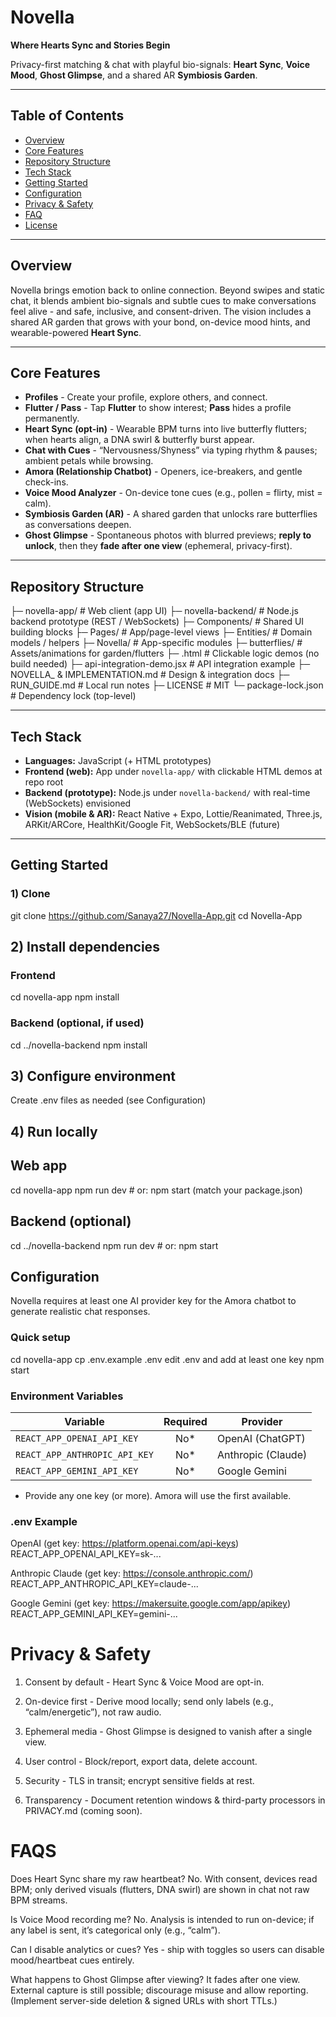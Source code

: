 # Novella
**Where Hearts Sync and Stories Begin**

Privacy-first matching & chat with playful bio-signals: **Heart Sync**, **Voice Mood**, **Ghost Glimpse**, and a shared AR **Symbiosis Garden**.

---

## Table of Contents
- [Overview](#overview)
- [Core Features](#core-features)
- [Repository Structure](#repository-structure)
- [Tech Stack](#tech-stack)
- [Getting Started](#getting-started)
- [Configuration](#configuration)
- [Privacy & Safety](#privacy--safety)
- [FAQ](#faq)
- [License](#license)

---

## Overview
Novella brings emotion back to online connection. Beyond swipes and static chat, it blends ambient bio-signals and subtle cues to make conversations feel alive - and safe, inclusive, and consent-driven. The vision includes a shared AR garden that grows with your bond, on-device mood hints, and wearable-powered **Heart Sync**.

---

## Core Features
- **Profiles** - Create your profile, explore others, and connect.  
- **Flutter / Pass** - Tap **Flutter** to show interest; **Pass** hides a profile permanently.  
- **Heart Sync (opt-in)** - Wearable BPM turns into live butterfly flutters; when hearts align, a DNA swirl & butterfly burst appear.  
- **Chat with Cues** - “Nervousness/Shyness” via typing rhythm & pauses; ambient petals while browsing.  
- **Amora (Relationship Chatbot)** - Openers, ice-breakers, and gentle check-ins.  
- **Voice Mood Analyzer** - On-device tone cues (e.g., pollen = flirty, mist = calm).  
- **Symbiosis Garden (AR)** - A shared garden that unlocks rare butterflies as conversations deepen.  
- **Ghost Glimpse** - Spontaneous photos with blurred previews; **reply to unlock**, then they **fade after one view** (ephemeral, privacy-first).

---

## Repository Structure
├─ novella-app/ # Web client (app UI)
├─ novella-backend/ # Node.js backend prototype (REST / WebSockets)
├─ Components/ # Shared UI building blocks
├─ Pages/ # App/page-level views
├─ Entities/ # Domain models / helpers
├─ Novella/ # App-specific modules
├─ butterflies/ # Assets/animations for garden/flutters
├─ .html # Clickable logic demos (no build needed)
├─ api-integration-demo.jsx # API integration example
├─ NOVELLA_ & IMPLEMENTATION.md # Design & integration docs
├─ RUN_GUIDE.md # Local run notes
├─ LICENSE # MIT
└─ package-lock.json # Dependency lock (top-level)


---

## Tech Stack
- **Languages:** JavaScript (+ HTML prototypes)  
- **Frontend (web):** App under `novella-app/` with clickable HTML demos at repo root  
- **Backend (prototype):** Node.js under `novella-backend/` with real-time (WebSockets) envisioned  
- **Vision (mobile & AR):** React Native + Expo, Lottie/Reanimated, Three.js, ARKit/ARCore, HealthKit/Google Fit, WebSockets/BLE (future)

---

## Getting Started

### 1) Clone

git clone https://github.com/Sanaya27/Novella-App.git
cd Novella-App

## 2) Install dependencies
###  Frontend
cd novella-app
npm install

### Backend (optional, if used)
cd ../novella-backend
npm install

## 3) Configure environment

Create .env files as needed (see Configuration)

## 4) Run locally

## Web app
cd novella-app
npm run dev   # or: npm start (match your package.json)

## Backend (optional)
cd ../novella-backend
npm run dev   # or: npm start

## Configuration

Novella requires at least one AI provider key for the Amora chatbot to generate realistic chat responses.

### Quick setup
cd novella-app
cp .env.example .env
edit .env and add at least one key
npm start

### Environment Variables

| Variable                      | Required | Provider           |
| ----------------------------- | :------: | ------------------ |
| `REACT_APP_OPENAI_API_KEY`    |   No\*   | OpenAI (ChatGPT)   |
| `REACT_APP_ANTHROPIC_API_KEY` |   No\*   | Anthropic (Claude) |
| `REACT_APP_GEMINI_API_KEY`    |   No\*   | Google Gemini      |

* Provide any one key (or more). Amora will use the first available.

### .env Example
OpenAI (get key: https://platform.openai.com/api-keys)
REACT_APP_OPENAI_API_KEY=sk-...

Anthropic Claude (get key: https://console.anthropic.com/)
REACT_APP_ANTHROPIC_API_KEY=claude-...

Google Gemini (get key: https://makersuite.google.com/app/apikey)
REACT_APP_GEMINI_API_KEY=gemini-...


# Privacy & Safety

1. Consent by default - Heart Sync & Voice Mood are opt-in.

2. On-device first - Derive mood locally; send only labels (e.g., “calm/energetic”), not raw audio.

3. Ephemeral media - Ghost Glimpse is designed to vanish after a single view.

4. User control - Block/report, export data, delete account.

5. Security - TLS in transit; encrypt sensitive fields at rest.

6. Transparency - Document retention windows & third-party processors in PRIVACY.md (coming soon).



# FAQS

Does Heart Sync share my raw heartbeat?
No. With consent, devices read BPM; only derived visuals (flutters, DNA swirl) are shown in chat not raw BPM streams.

Is Voice Mood recording me?
No. Analysis is intended to run on-device; if any label is sent, it’s categorical only (e.g., “calm”).

Can I disable analytics or cues?
Yes - ship with toggles so users can disable mood/heartbeat cues entirely.

What happens to Ghost Glimpse after viewing?
It fades after one view. External capture is still possible; discourage misuse and allow reporting. 
(Implement server-side deletion & signed URLs with short TTLs.)





